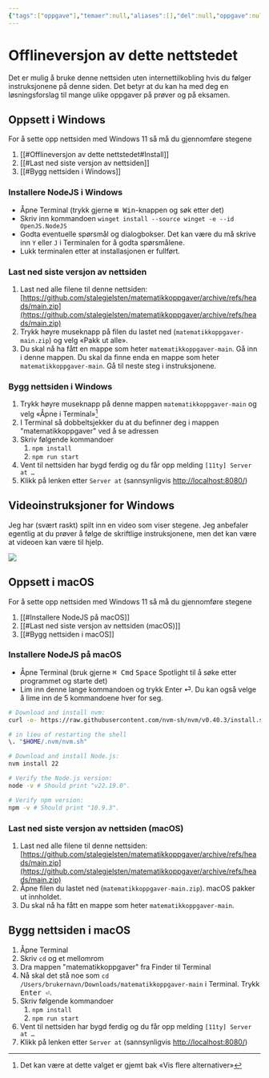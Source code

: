 ```yaml
---
{"tags":["oppgave"],"temaer":null,"aliases":[],"del":null,"oppgave":null,"fag":null,"eksamen":null,"dg-publish":true,"title":"Offlineversjon av dette nettstedet","date":"2025-09-15","modified":"2025-09-25","permalink":"/offlineversjon-av-dette-nettstedet/","dgPassFrontmatter":true}
---
```



# Offlineversjon av dette nettstedet

Det er mulig å bruke denne nettsiden uten internettilkobling hvis du følger instruksjonene på denne siden. Det betyr at du kan ha med deg en løsningsforslag til mange ulike oppgaver på prøver og på eksamen.

## Oppsett i Windows
For å sette opp nettsiden med Windows 11 så må du gjennomføre stegene
1. [[#Offlineversjon av dette nettstedet#Install]]
2. [[#Last ned siste versjon av nettsiden]]
3. [[#Bygg nettsiden i Windows]]

### Installere NodeJS i Windows
- Åpne Terminal (trykk gjerne <kbd>⊞ Win</kbd>-knappen og søk etter det)
- Skriv inn kommandoen `winget install --source winget -e --id OpenJS.NodeJS`
- Godta eventuelle spørsmål og dialogbokser. Det kan være du må skrive inn `Y` eller `J` i Terminalen for å godta spørsmålene.
- Lukk terminalen etter at installasjonen er fullført.

### Last ned siste versjon av nettsiden
1. Last ned alle filene til denne nettsiden: [https://github.com/stalegjelsten/matematikkoppgaver/archive/refs/heads/main.zip](https://github.com/stalegjelsten/matematikkoppgaver/archive/refs/heads/main.zip)
2. Trykk høyre museknapp på filen du lastet ned (`matematikkoppgaver-main.zip`) og velg «Pakk ut alle».
3. Du skal nå ha fått en mappe som heter `matematikkoppgaver-main`. Gå inn i denne mappen. Du skal da finne enda en mappe som heter `matematikkoppgaver-main`. Gå til neste steg i instruksjonene.

### Bygg nettsiden i Windows
1. Trykk høyre museknapp på denne mappen `matematikkoppgaver-main` og velg «Åpne i Terminal»[^1]
2. I Terminal så dobbeltsjekker du at du befinner deg i mappen "matematikkoppgaver" ved å se adressen
3. Skriv følgende kommandoer 
	1. `npm install`
	2. `npm run start`
4. Vent til nettsiden har bygd ferdig og du får opp melding `[11ty] Server at …`
5. Klikk på lenken etter `Server at` (sannsynligvis [http://localhost:8080/](http://localhost:8080/))

## Videoinstruksjoner for Windows
Jeg har (svært raskt) spilt inn en video som viser stegene. Jeg anbefaler egentlig at du prøver å følge de skriftlige instruksjonene, men det kan være at videoen kan være til hjelp.

![](https://youtu.be/awvkLAy0EZY)

## Oppsett i macOS
For å sette opp nettsiden med Windows 11 så må du gjennomføre stegene
1. [[#Installere NodeJS på macOS]]
2. [[#Last ned siste versjon av nettsiden (macOS)]]
3. [[#Bygg nettsiden i macOS]]

### Installere NodeJS på macOS
- Åpne Terminal (bruk gjerne <kbd>⌘ Cmd</kbd> <kbd>Space</kbd> Spotlight til å søke etter programmet og starte det)
- Lim inn denne lange kommandoen og trykk Enter ⏎. Du kan også velge å lime inn de 5 kommandoene hver for seg.
```bash
# Download and install nvm:
curl -o- https://raw.githubusercontent.com/nvm-sh/nvm/v0.40.3/install.sh | bash

# in lieu of restarting the shell
\. "$HOME/.nvm/nvm.sh"

# Download and install Node.js:
nvm install 22

# Verify the Node.js version:
node -v # Should print "v22.19.0".

# Verify npm version:
npm -v # Should print "10.9.3".
```

### Last ned siste versjon av nettsiden (macOS)
1. Last ned alle filene til denne nettsiden: [https://github.com/stalegjelsten/matematikkoppgaver/archive/refs/heads/main.zip](https://github.com/stalegjelsten/matematikkoppgaver/archive/refs/heads/main.zip)
2. Åpne filen du lastet ned (`matematikkoppgaver-main.zip`). macOS pakker ut innholdet.
3. Du skal nå ha fått en mappe som heter `matematikkoppgaver-main`. 

## Bygg nettsiden i macOS
1. Åpne Terminal
2. Skriv `cd` og et mellomrom
3. Dra mappen "matematikkoppgaver" fra Finder til Terminal
4. Nå skal det stå noe som `cd /Users/brukernavn/Downloads/matematikkoppgaver-main` i Terminal. Trykk <kbd>Enter ⏎</kbd>.
5. Skriv følgende kommandoer 
	1. `npm install`
	2. `npm run start`
6. Vent til nettsiden har bygd ferdig og du får opp melding `[11ty] Server at …`
7. Klikk på lenken etter `Server at` (sannsynligvis [http://localhost:8080/](http://localhost:8080/))

[^1]: Det kan være at dette valget er gjemt bak «Vis flere alternativer»
